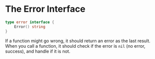 # The Error Interface

```go
type error interface {
	Error() string
}
```

If a function might go wrong, it should return an error as the last result. When you call a function, it should check if the error is `nil` (no error, success), and handle if it is not.
